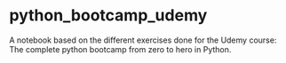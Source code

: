 # python_bootcamp_udemy
A notebook based on the different exercises done for the Udemy course: The complete python bootcamp from zero to hero in Python.
